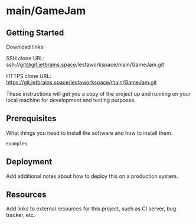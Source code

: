 # main/GameJam



## Getting Started

Download links:

SSH clone URL: ssh://git@git.jetbrains.space/lestaworkspace/main/GameJam.git

HTTPS clone URL: https://git.jetbrains.space/lestaworkspace/main/GameJam.git



These instructions will get you a copy of the project up and running on your local machine for development and testing purposes.

## Prerequisites

What things you need to install the software and how to install them.

```
Examples
```

## Deployment

Add additional notes about how to deploy this on a production system.

## Resources

Add links to external resources for this project, such as CI server, bug tracker, etc.
